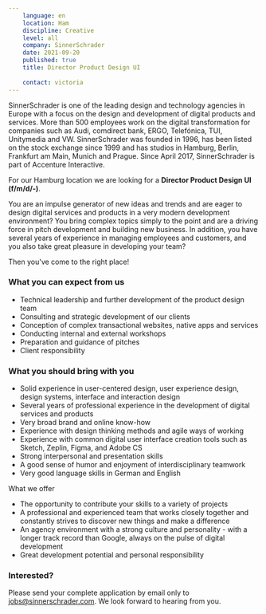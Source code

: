 ```yaml
---
    language: en
    location: Ham
    discipline: Creative
    level: all
    company: SinnerSchrader
    date: 2021-09-20
    published: true
    title: Director Product Design UI 
    
    contact: victoria
---
```


SinnerSchrader is one of the leading design and technology agencies in Europe with a focus on the design and development of digital products and services. More than 500 employees work on the digital transformation for companies such as Audi, comdirect bank, ERGO, Telefónica, TUI, Unitymedia and VW. SinnerSchrader was founded in 1996, has been listed on the stock exchange since 1999 and has studios in Hamburg, Berlin, Frankfurt am Main, Munich and Prague. Since April 2017, SinnerSchrader is part of Accenture Interactive.

For our Hamburg location we are looking for a **Director Product Design UI (f/m/d/-)**.
 
You are an impulse generator of new ideas and trends and are eager to design digital services and products in a very modern development environment? You bring complex topics simply to the point and are a driving force in pitch development and building new business. In addition, you have several years of experience in managing employees and customers, and you also take great pleasure in developing your team? 
 
Then you've come to the right place!
 
### What you can expect from us
 
- Technical leadership and further development of the product design team
- Consulting and strategic development of our clients
- Conception of complex transactional websites, native apps and services
- Conducting internal and external workshops
- Preparation and guidance of pitches
- Client responsibility
 
### What you should bring with you
 
- Solid experience in user-centered design, user experience design, design systems, interface and interaction design
- Several years of professional experience in the development of digital services and products
- Very broad brand and online know-how
- Experience with design thinking methods and agile ways of working
- Experience with common digital user interface creation tools such as Sketch, Zeplin, Figma, and Adobe CS
- Strong interpersonal and presentation skills
- A good sense of humor and enjoyment of interdisciplinary teamwork
- Very good language skills in German and English
 
What we offer
 
- The opportunity to contribute your skills to a variety of projects
- A professional and experienced team that works closely together and constantly strives to discover new things and make a difference
- An agency environment with a strong culture and personality - with a longer track record than Google, always on the pulse of digital development
- Great development potential and personal responsibility

### Interested?

Please send your complete application by email only to <jobs@sinnerschrader.com>. We look forward to hearing from you.
